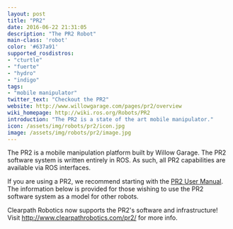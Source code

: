 ```yaml
---
layout: post
title: "PR2"
date: 2016-06-22 21:31:05
description: "The PR2 Robot"
main-class: 'robot'
color: '#637a91'
supported_rosdistros:
- "cturtle"
- "fuerte"
- "hydro"
- "indigo"
tags:
- "mobile manipulator"
twitter_text: "Checkout the PR2"
website: http://www.willowgarage.com/pages/pr2/overview
wiki_homepage: http://wiki.ros.org/Robots/PR2
introduction: "The PR2 is a state of the art mobile manipulator."
icon: /assets/img/robots/pr2/icon.jpg
image: /assets/img/robots/pr2/image.jpg
---
```


The PR2 is a mobile manipulation platform built by Willow Garage. The PR2 software system is written entirely in ROS. As such, all PR2 capabilities are available via ROS interfaces.

If you are using a PR2, we recommend starting with the [PR2 User Manual](http://pr2s.clearpathrobotics.com/wiki/PR2%20Manual). The information below is provided for those wishing to use the PR2 software system as a model for other robots.


Clearpath Robotics now supports the PR2's software and infrastructure! Visit <http://www.clearpathrobotics.com/pr2/> for more info.

